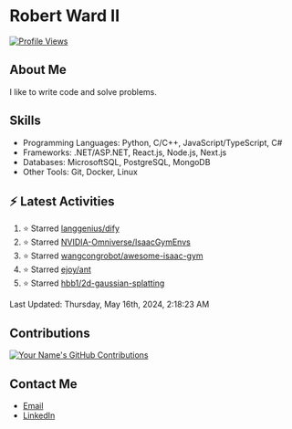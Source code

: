 
# Robert Ward II

[![Profile Views](https://komarev.com/ghpvc/?username=Robert-W-Ward)](https://github.com/Robert-W-Ward)

## About Me
I like to write code and solve problems.

## Skills
- Programming Languages: Python, C/C++, JavaScript/TypeScript, C#
- Frameworks: .NET/ASP.NET, React.js, Node.js, Next.js
- Databases: MicrosoftSQL, PostgreSQL, MongoDB
- Other Tools: Git, Docker, Linux

## :zap: Latest Activities
<!--RECENT_ACTIVITY:start-->
1. ⭐ Starred [langgenius/dify](https://github.com/langgenius/dify)
2. ⭐ Starred [NVIDIA-Omniverse/IsaacGymEnvs](https://github.com/NVIDIA-Omniverse/IsaacGymEnvs)
3. ⭐ Starred [wangcongrobot/awesome-isaac-gym](https://github.com/wangcongrobot/awesome-isaac-gym)
4. ⭐ Starred [ejoy/ant](https://github.com/ejoy/ant)
5. ⭐ Starred [hbb1/2d-gaussian-splatting](https://github.com/hbb1/2d-gaussian-splatting)
<!--RECENT_ACTIVITY:end-->

<!--RECENT_ACTIVITY:last_update-->
Last Updated: Thursday, May 16th, 2024, 2:18:23 AM
<!--RECENT_ACTIVITY:last_update_end-->

<!--END_SECTIN:activity-->
## Contributions
[![Your Name's GitHub Contributions](https://github-readme-streak-stats.herokuapp.com/?user=Robert-W-Ward&theme=radical)](https://github.com/your-username)

## Contact Me
- [Email](mailto:robertwesleyward2019@gmail.com)
- [LinkedIn](https://linkedin.com/in/https://www.linkedin.com/in/robert-ward-ii/)
